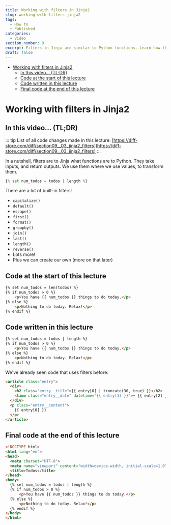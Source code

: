 ```yaml
---
title: Working with filters in Jinja2
slug: working-with-filters-jinja2
tags:
  - How to
  - Published
categories:
  - Video
section_number: 9
excerpt: Filters in Jinja are similar to Python functions. Learn how they work in this lecture.
draft: false
---
```


- [Working with filters in Jinja2](#working-with-filters-in-jinja2)
  - [In this video... (TL;DR)](#in-this-video-tldr)
  - [Code at the start of this lecture](#code-at-the-start-of-this-lecture)
  - [Code written in this lecture](#code-written-in-this-lecture)
  - [Final code at the end of this lecture](#final-code-at-the-end-of-this-lecture)

# Working with filters in Jinja2

## In this video... (TL;DR)

::: tip
List of all code changes made in this lecture: [https://diff-store.com/diff/section09__03_jinja2_filters](https://diff-store.com/diff/section09__03_jinja2_filters)
:::

In a nutshell, filters are to Jinja what functions are to Python. They take inputs, and return outputs. We use them where we use values, to transform them.

```python
{% set num_todos = todos | length %}
```

There are a lot of built-in filters!

- `capitalize()`
- `default()`
- `escape()`
- `first()`
- `format()`
- `groupby()`
- `join()`
- `last()`
- `length()`
- `reverse()`
- Lots more!
- Plus we can create our own (more on that later)

## Code at the start of this lecture

```html
{% set num_todos = len(todos) %}
{% if num_todos > 0 %}
    <p>You have {{ num_todos }} things to do today.</p>
{% else %}
    <p>Nothing to do today. Relax!</p>
{% endif %}
```

## Code written in this lecture

```html
{% set num_todos = todos | length %}
{% if num_todos > 0 %}
    <p>You have {{ num_todos }} things to do today.</p>
{% else %}
    <p>Nothing to do today. Relax!</p>
{% endif %}
```

We've already seen code that uses filters before:

```html
<article class="entry">
  <div>
    <h2 class="entry__title">{{ entry[0] | truncate(30, true) }}</h2>
    <time class="entry__date" datetime="{{ entry[1] }}">• {{ entry[2] }}</time>
  </div>
  <p class="entry__content">
    {{ entry[0] }}
  </p>
</article>
```

## Final code at the end of this lecture

```html
<!DOCTYPE html>
<html lang="en">
<head>
  <meta charset="UTF-8">
  <meta name="viewport" content="width=device-width, initial-scale=1.0">
  <title>Todos</title>
</head>
<body>
  {% set num_todos = todos | length %}
  {% if num_todos > 0 %}
      <p>You have {{ num_todos }} things to do today.</p>
  {% else %}
      <p>Nothing to do today. Relax!</p>
  {% endif %}
</body>
</html>
```
